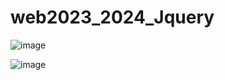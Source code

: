 # web2023_2024_Jquery

![image](https://github.com/user-attachments/assets/fb4a4935-f7ef-45f0-9d29-03edb42cc2a3)

![image](https://github.com/user-attachments/assets/338eaaf7-95cc-4b2e-beb8-48a0810da51c)
